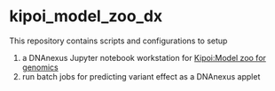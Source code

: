 # kipoi_model_zoo_dx

This repository contains scripts and configurations to setup 

1. a DNAnexus Jupyter notebook workstation for [Kipoi:Model zoo for genomics](http://kipoi.org)
2. run batch jobs for predicting variant effect as a DNAnexus applet


